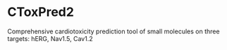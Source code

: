 # CToxPred2
Comprehensive cardiotoxicity prediction tool of small molecules on three targets: hERG, Nav1.5, Cav1.2
